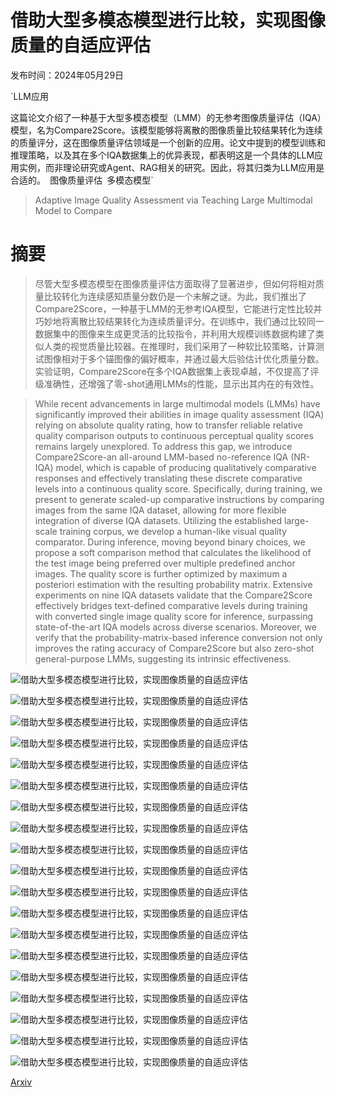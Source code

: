 # 借助大型多模态模型进行比较，实现图像质量的自适应评估

发布时间：2024年05月29日

`LLM应用

这篇论文介绍了一种基于大型多模态模型（LMM）的无参考图像质量评估（IQA）模型，名为Compare2Score。该模型能够将离散的图像质量比较结果转化为连续的质量评分，这在图像质量评估领域是一个创新的应用。论文中提到的模型训练和推理策略，以及其在多个IQA数据集上的优异表现，都表明这是一个具体的LLM应用实例，而非理论研究或Agent、RAG相关的研究。因此，将其归类为LLM应用是合适的。` `图像质量评估` `多模态模型`

> Adaptive Image Quality Assessment via Teaching Large Multimodal Model to Compare

# 摘要

> 尽管大型多模态模型在图像质量评估方面取得了显著进步，但如何将相对质量比较转化为连续感知质量分数仍是一个未解之谜。为此，我们推出了Compare2Score，一种基于LMM的无参考IQA模型，它能进行定性比较并巧妙地将离散比较结果转化为连续质量评分。在训练中，我们通过比较同一数据集中的图像来生成更灵活的比较指令，并利用大规模训练数据构建了类似人类的视觉质量比较器。在推理时，我们采用了一种软比较策略，计算测试图像相对于多个锚图像的偏好概率，并通过最大后验估计优化质量分数。实验证明，Compare2Score在多个IQA数据集上表现卓越，不仅提高了评级准确性，还增强了零-shot通用LMMs的性能，显示出其内在的有效性。

> While recent advancements in large multimodal models (LMMs) have significantly improved their abilities in image quality assessment (IQA) relying on absolute quality rating, how to transfer reliable relative quality comparison outputs to continuous perceptual quality scores remains largely unexplored. To address this gap, we introduce Compare2Score-an all-around LMM-based no-reference IQA (NR-IQA) model, which is capable of producing qualitatively comparative responses and effectively translating these discrete comparative levels into a continuous quality score. Specifically, during training, we present to generate scaled-up comparative instructions by comparing images from the same IQA dataset, allowing for more flexible integration of diverse IQA datasets. Utilizing the established large-scale training corpus, we develop a human-like visual quality comparator. During inference, moving beyond binary choices, we propose a soft comparison method that calculates the likelihood of the test image being preferred over multiple predefined anchor images. The quality score is further optimized by maximum a posteriori estimation with the resulting probability matrix. Extensive experiments on nine IQA datasets validate that the Compare2Score effectively bridges text-defined comparative levels during training with converted single image quality score for inference, surpassing state-of-the-art IQA models across diverse scenarios. Moreover, we verify that the probability-matrix-based inference conversion not only improves the rating accuracy of Compare2Score but also zero-shot general-purpose LMMs, suggesting its intrinsic effectiveness.

![借助大型多模态模型进行比较，实现图像质量的自适应评估](../../../paper_images/2405.19298/x1.png)

![借助大型多模态模型进行比较，实现图像质量的自适应评估](../../../paper_images/2405.19298/x2.png)

![借助大型多模态模型进行比较，实现图像质量的自适应评估](../../../paper_images/2405.19298/x3.png)

![借助大型多模态模型进行比较，实现图像质量的自适应评估](../../../paper_images/2405.19298/x4.png)

![借助大型多模态模型进行比较，实现图像质量的自适应评估](../../../paper_images/2405.19298/80184044.jpg)

![借助大型多模态模型进行比较，实现图像质量的自适应评估](../../../paper_images/2405.19298/396505725.jpg)

![借助大型多模态模型进行比较，实现图像质量的自适应评估](../../../paper_images/2405.19298/5050399849.jpg)

![借助大型多模态模型进行比较，实现图像质量的自适应评估](../../../paper_images/2405.19298/5261188573.jpg)

![借助大型多模态模型进行比较，实现图像质量的自适应评估](../../../paper_images/2405.19298/5993929800.jpg)

![借助大型多模态模型进行比较，实现图像质量的自适应评估](../../../paper_images/2405.19298/I58_04_05.png)

![借助大型多模态模型进行比较，实现图像质量的自适应评估](../../../paper_images/2405.19298/I61_15_04.png)

![借助大型多模态模型进行比较，实现图像质量的自适应评估](../../../paper_images/2405.19298/I64_12_04.png)

![借助大型多模态模型进行比较，实现图像质量的自适应评估](../../../paper_images/2405.19298/I80_11_02.png)

![借助大型多模态模型进行比较，实现图像质量的自适应评估](../../../paper_images/2405.19298/I30_19_01.png)

![借助大型多模态模型进行比较，实现图像质量的自适应评估](../../../paper_images/2405.19298/AttnGAN_normal_293.jpg)

![借助大型多模态模型进行比较，实现图像质量的自适应评估](../../../paper_images/2405.19298/AttnGAN_normal_193.jpg)

![借助大型多模态模型进行比较，实现图像质量的自适应评估](../../../paper_images/2405.19298/sd1.5_highcorr_176.jpg)

![借助大型多模态模型进行比较，实现图像质量的自适应评估](../../../paper_images/2405.19298/midjourney_lowstep_186.jpg)

![借助大型多模态模型进行比较，实现图像质量的自适应评估](../../../paper_images/2405.19298/midjourney_normal_086.jpg)

[Arxiv](https://arxiv.org/abs/2405.19298)